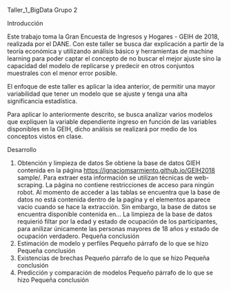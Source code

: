 Taller_1_BigData
Grupo 2

Introducción

Este trabajo toma la Gran Encuesta de Ingresos y Hogares - GEIH de 2018, realizada por el DANE.
Con este taller se busca dar explicación a partir de la teoría económica y utilizando análisis básico y
herramientas de machine learning para poder captar el concepto de no buscar el mejor ajuste sino la
capacidad del modelo de replicarse y predecir en otros conjuntos muestrales con el menor error posible.

El enfoque de este taller es aplicar la idea anterior, de permitir una mayor variabilidad que tener
un modelo que se ajuste y tenga una alta significancia estadística.

Para aplicar lo anteriormente descrito, se busca analizar varios modelos que expliquen la variable 
dependiente ingreso en función de las variables disponibles en la GEIH, dicho análisis se realizará
por medio de los conceptos vistos en clase.

Desarrollo

1. Obtención y limpieza de datos
   Se obtiene la base de datos GIEH contenida en la página https://ignaciomsarmiento.github.io/GEIH2018 sample/. 
   Para extraer esta información se utilizan técnicas de web-scraping. La página no contiene restricciones de acceso para ningún robot.
   Al momento de acceder a las tablas se encuentra que la base de datos no está contenida dentro de la pagína y el elementos aparece vacio 
   cuando se hace la extracción. Sin embargo, la base de datos se encuentra disponible contenida en...
   La limpieza de la base de datos requierió filtar por la edad y estado de ocupación de los participantes, para anilizar únicamente las personas mayores
   de 18 años y estado de ocupación verdadero. 
   Pequeña conclusión
2. Estimación de modelo y perfiles
   Pequeño párrafo de lo que se hizo
   Pequeña conclusión
3. Existencias de brechas
   Pequeño párrafo de lo que se hizo
   Pequeña conclusión
4. Predicción y comparación de modelos
   Pequeño párrafo de lo que se hizo
   Pequeña conclusión





 
